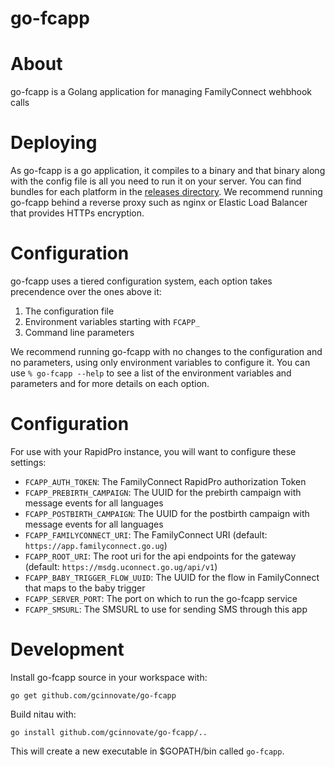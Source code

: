 # go-fcapp

# About 

go-fcapp is a Golang application for managing FamilyConnect wehbhook calls 
# Deploying

As go-fcapp is a go application, it compiles to a binary and that binary along with the config file is all
you need to run it on your server. You can find bundles for each platform in the
[releases directory](https://github.com/gcinnovate/go-fcapp/releases). We recommend running go-fcapp
behind a reverse proxy such as nginx or Elastic Load Balancer that provides HTTPs encryption.

# Configuration

go-fcapp uses a tiered configuration system, each option takes precendence over the ones above it:
 1. The configuration file
 2. Environment variables starting with `FCAPP_` 
 3. Command line parameters

We recommend running go-fcapp with no changes to the configuration and no parameters, using only
environment variables to configure it. You can use `% go-fcapp --help` to see a list of the
environment variables and parameters and for more details on each option.

#  Configuration

For use with your RapidPro instance, you will want to configure these settings:

 * `FCAPP_AUTH_TOKEN`: The FamilyConnect RapidPro authorization Token
 * `FCAPP_PREBIRTH_CAMPAIGN`: The UUID for the prebirth campaign with message events for all languages
 * `FCAPP_POSTBIRTH_CAMPAIGN`: The UUID for the postbirth campaign with message events for all languages
 * `FCAPP_FAMILYCONNECT_URI`: The FamilyConnect URI (default: `https://app.familyconnect.go.ug`)
 * `FCAPP_ROOT_URI`: The root uri for the api endpoints for the gateway (default: `https://msdg.uconnect.go.ug/api/v1`)
 * `FCAPP_BABY_TRIGGER_FLOW_UUID`: The UUID for the flow in FamilyConnect that maps to the baby trigger
 * `FCAPP_SERVER_PORT`: The port on which to run the go-fcapp service
 * `FCAPP_SMSURL`: The SMSURL to use for sending SMS through this app 

 
# Development

Install go-fcapp source in your workspace with:

```
go get github.com/gcinnovate/go-fcapp
```

Build nitau with:

```
go install github.com/gcinnovate/go-fcapp/..
```

This will create a new executable in $GOPATH/bin called `go-fcapp`. 
